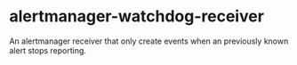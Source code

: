 # alertmanager-watchdog-receiver
An alertmanager receiver that only create events when an previously known alert stops reporting.
